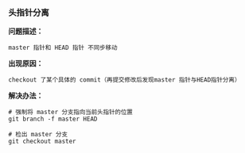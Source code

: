 ### 头指针分离

**问题描述：**

    master 指针和 HEAD 指针 不同步移动

**出现原因：**
    
    checkout 了某个具体的 commit（再提交修改后发现master 指针与HEAD指针分离）
    
**解决办法：**

    # 强制将 master 分支指向当前头指针的位置
    git branch -f master HEAD
    
    # 检出 master 分支
    git checkout master    
